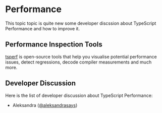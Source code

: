 # Performance

This topic topic is quite new some developer discssion about TypeScript Performance and how to improve it.

## Performance Inspection Tools

[tsperf](https://tsperf.dev/) is open-source tools that help you visualise potential performance issues, detect regressions, decode compiler measurements and much more.

## Developer Discussion

Here is the list of developer discussion about TypeScript Performance:
- Aleksandra ([@aleksandrasays](https://x.com/aleksandrasays)) 